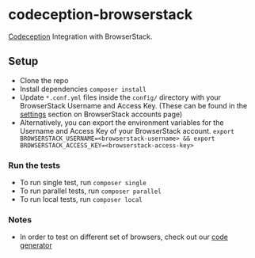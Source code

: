 # codeception-browserstack

[Codeception](http://codeception.com) Integration with BrowserStack.

## Setup

- Clone the repo
- Install dependencies `composer install`
- Update `*.conf.yml` files inside the `config/` directory with your BrowserStack Username and Access Key. (These can be found in the [settings](https://www.browserstack.com/accounts/settings) section on BrowserStack accounts page)
- Alternatively, you can export the environment variables for the Username and Access Key of your BrowserStack account. `export BROWSERSTACK_USERNAME=<browserstack-username> && export BROWSERSTACK_ACCESS_KEY=<browserstack-access-key>`

### Run the tests

- To run single test, run `composer single`
- To run parallel tests, run `composer parallel`
- To run local tests, run `composer local`

### Notes

- In order to test on different set of browsers, check out our [code generator](https://www.browserstack.com/automate/python#setting-os-and-browser)

